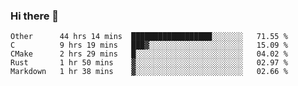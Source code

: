 ### Hi there 👋

<!--
**WShiBin/WShiBin** is a ✨ _special_ ✨ repository because its `README.md` (this file) appears on your GitHub profile.

Here are some ideas to get you started:

- 🔭 I’m currently working on ...
- 🌱 I’m currently learning ...
- 👯 I’m looking to collaborate on ...
- 🤔 I’m looking for help with ...
- 💬 Ask me about ...
- 📫 How to reach me: ...
- 😄 Pronouns: ...
- ⚡ Fun fact: ...
-->

<!--START_SECTION:waka-->
```text
Other      44 hrs 14 mins  ██████████████████░░░░░░░   71.55 % 
C          9 hrs 19 mins   ███▓░░░░░░░░░░░░░░░░░░░░░   15.09 % 
CMake      2 hrs 29 mins   █░░░░░░░░░░░░░░░░░░░░░░░░   04.02 % 
Rust       1 hr 50 mins    ▓░░░░░░░░░░░░░░░░░░░░░░░░   02.97 % 
Markdown   1 hr 38 mins    ▓░░░░░░░░░░░░░░░░░░░░░░░░   02.66 % 
```
<!--END_SECTION:waka-->
